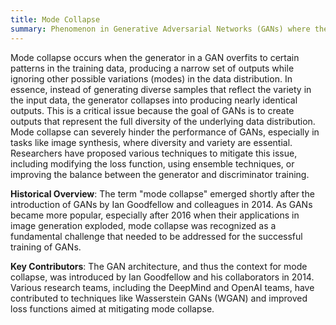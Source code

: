 ```yaml
---
title: Mode Collapse
summary: Phenomenon in Generative Adversarial Networks (GANs) where the generator produces limited, highly similar outputs, ignoring the diversity of the target data distribution.
---
```

Mode collapse occurs when the generator in a GAN overfits to certain patterns in the training data, producing a narrow set of outputs while ignoring other possible variations (modes) in the data distribution. In essence, instead of generating diverse samples that reflect the variety in the input data, the generator collapses into producing nearly identical outputs. This is a critical issue because the goal of GANs is to create outputs that represent the full diversity of the underlying data distribution. Mode collapse can severely hinder the performance of GANs, especially in tasks like image synthesis, where diversity and variety are essential. Researchers have proposed various techniques to mitigate this issue, including modifying the loss function, using ensemble techniques, or improving the balance between the generator and discriminator training.

**Historical Overview**: The term "mode collapse" emerged shortly after the introduction of GANs by Ian Goodfellow and colleagues in 2014. As GANs became more popular, especially after 2016 when their applications in image generation exploded, mode collapse was recognized as a fundamental challenge that needed to be addressed for the successful training of GANs.

**Key Contributors**: The GAN architecture, and thus the context for mode collapse, was introduced by Ian Goodfellow and his collaborators in 2014. Various research teams, including the DeepMind and OpenAI teams, have contributed to techniques like Wasserstein GANs (WGAN) and improved loss functions aimed at mitigating mode collapse.